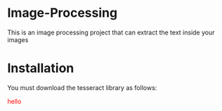 # Image-Processing
This is an image processing project that can extract the text inside your images

# Installation  
You must download the tesseract library as follows:<br>

<span style="color:red;">hello</span>

